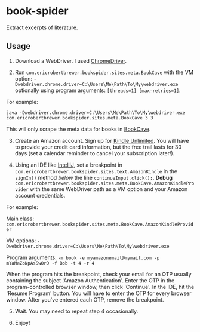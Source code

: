 # book-spider

Extract excerpts of literature.

## Usage

1. Download a WebDriver. I used [ChromeDriver](https://chromedriver.chromium.org/downloads).

2. Run `com.ericrobertbrewer.bookspider.sites.meta.BookCave` with the VM option: `-Dwebdriver.chrome.driver=C:\Users\Me\Path\To\My\webdriver.exe` optionally using program arguments: `[threads=1] [max-retries=1]`.

For example:
```
java -Dwebdriver.chrome.driver=C:\Users\Me\Path\To\My\webdriver.exe com.ericrobertbrewer.bookspider.sites.meta.BookCave 3 3
```

This will only scrape the meta data for books in [BookCave](https://mybookcave.com/mybookratings/).

3. Create an Amazon account. Sign up for [Kindle Unlimited](https://www.amazon.com/kindle-dbs/hz/subscribe/ku?*entries*=0&_encoding=UTF8&*Version*=1&shoppingPortalEnabled=true). You will have to provide your credit card information, but the free trail lasts for 30 days (set a calendar reminder to cancel your subscription later!).

4. Using an IDE like [IntelliJ](https://www.jetbrains.com/idea/), set a breakpoint in `com.ericrobertbrewer.bookspider.sites.text.AmazonKindle` in the `signIn()` method _below_ the line `continueInput.click();`. **Debug** `com.ericrobertbrewer.bookspider.sites.meta.BookCave.AmazonKindleProvider` with the same WebDriver path as a VM option and your Amazon account credentials.

For example:

Main class: `com.ericrobertbrewer.bookspider.sites.meta.BookCave.AmazonKindleProvider`

VM options: `-Dwebdriver.chrome.driver=C:\Users\Me\Path\To\My\webdriver.exe`

Program arguments: `-m book -e myamazonemail@mymail.com -p mYaMaZoNpAsSwOrD -f Bob -t 4 -r 4`

When the program hits the breakpoint, check your email for an OTP usually containing the subject 'Amazon Authentication'. Enter the OTP in the program-controlled browser window, then click 'Continue'. In the IDE, hit the 'Resume Program' button. You will have to enter the OTP for every browser window. After you've entered each OTP, remove the breakpoint.

5. Wait. You may need to repeat step 4 occasionally.

6. Enjoy!
